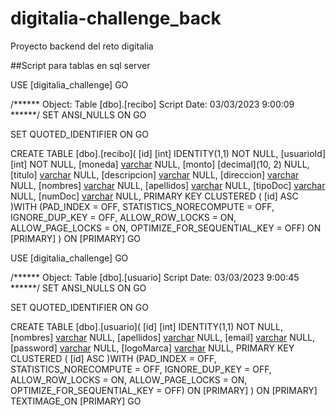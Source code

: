 # digitalia-challenge_back

Proyecto backend del reto digitalia

##Script para tablas en sql server

USE [digitalia_challenge]
GO

/****** Object:  Table [dbo].[recibo]    Script Date: 03/03/2023 9:00:09 ******/
SET ANSI_NULLS ON
GO

SET QUOTED_IDENTIFIER ON
GO

CREATE TABLE [dbo].[recibo](
	[id] [int] IDENTITY(1,1) NOT NULL,
	[usuarioId] [int] NOT NULL,
	[moneda] [varchar](20) NULL,
	[monto] [decimal](10, 2) NULL,
	[titulo] [varchar](150) NULL,
	[descripcion] [varchar](500) NULL,
	[direccion] [varchar](200) NULL,
	[nombres] [varchar](200) NULL,
	[apellidos] [varchar](200) NULL,
	[tipoDoc] [varchar](100) NULL,
	[numDoc] [varchar](100) NULL,
PRIMARY KEY CLUSTERED 
(
	[id] ASC
)WITH (PAD_INDEX = OFF, STATISTICS_NORECOMPUTE = OFF, IGNORE_DUP_KEY = OFF, ALLOW_ROW_LOCKS = ON, ALLOW_PAGE_LOCKS = ON, OPTIMIZE_FOR_SEQUENTIAL_KEY = OFF) ON [PRIMARY]
) ON [PRIMARY]
GO

USE [digitalia_challenge]
GO

/****** Object:  Table [dbo].[usuario]    Script Date: 03/03/2023 9:00:45 ******/
SET ANSI_NULLS ON
GO

SET QUOTED_IDENTIFIER ON
GO

CREATE TABLE [dbo].[usuario](
	[id] [int] IDENTITY(1,1) NOT NULL,
	[nombres] [varchar](200) NULL,
	[apellidos] [varchar](250) NULL,
	[email] [varchar](200) NULL,
	[password] [varchar](500) NULL,
	[logoMarca] [varchar](max) NULL,
PRIMARY KEY CLUSTERED 
(
	[id] ASC
)WITH (PAD_INDEX = OFF, STATISTICS_NORECOMPUTE = OFF, IGNORE_DUP_KEY = OFF, ALLOW_ROW_LOCKS = ON, ALLOW_PAGE_LOCKS = ON, OPTIMIZE_FOR_SEQUENTIAL_KEY = OFF) ON [PRIMARY]
) ON [PRIMARY] TEXTIMAGE_ON [PRIMARY]
GO



